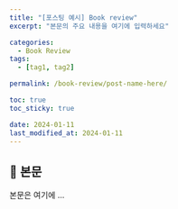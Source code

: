 ```yaml
---
title: "[포스팅 예시] Book review"
excerpt: "본문의 주요 내용을 여기에 입력하세요"

categories:
  - Book Review
tags:
  - [tag1, tag2]

permalink: /book-review/post-name-here/

toc: true
toc_sticky: true

date: 2024-01-11
last_modified_at: 2024-01-11
---
```


## 🦥 본문

본문은 여기에 ...
